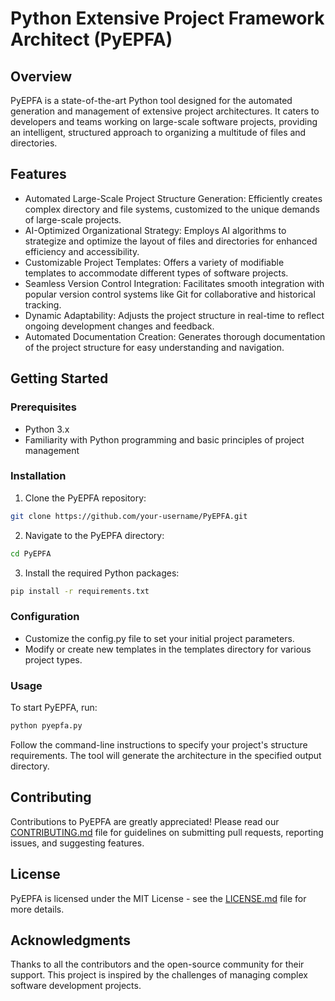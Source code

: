# Python Extensive Project Framework Architect (PyEPFA)

## Overview
PyEPFA is a state-of-the-art Python tool designed for the automated generation and management of extensive project architectures. It caters to developers and teams working on large-scale software projects, providing an intelligent, structured approach to organizing a multitude of files and directories.

## Features
- Automated Large-Scale Project Structure Generation: Efficiently creates complex directory and file systems, customized to the unique demands of large-scale projects.
- AI-Optimized Organizational Strategy: Employs AI algorithms to strategize and optimize the layout of files and directories for enhanced efficiency and accessibility.
- Customizable Project Templates: Offers a variety of modifiable templates to accommodate different types of software projects.
- Seamless Version Control Integration: Facilitates smooth integration with popular version control systems like Git for collaborative and historical tracking.
- Dynamic Adaptability: Adjusts the project structure in real-time to reflect ongoing development changes and feedback.
- Automated Documentation Creation: Generates thorough documentation of the project structure for easy understanding and navigation.

## Getting Started

### Prerequisites
- Python 3.x
- Familiarity with Python programming and basic principles of project management

### Installation
1. Clone the PyEPFA repository:
```bash
git clone https://github.com/your-username/PyEPFA.git
```
2. Navigate to the PyEPFA directory:
```bash
cd PyEPFA
```
3. Install the required Python packages:
```bash
pip install -r requirements.txt
```

### Configuration
- Customize the config.py file to set your initial project parameters.
- Modify or create new templates in the templates directory for various project types.

### Usage
To start PyEPFA, run:
```bash
python pyepfa.py
```
Follow the command-line instructions to specify your project's structure requirements. The tool will generate the architecture in the specified output directory.

## Contributing
Contributions to PyEPFA are greatly appreciated! Please read our [CONTRIBUTING.md](CONTRIBUTING.md) file for guidelines on submitting pull requests, reporting issues, and suggesting features.

## License
PyEPFA is licensed under the MIT License - see the [LICENSE.md](LICENSE.md) file for more details.

## Acknowledgments
Thanks to all the contributors and the open-source community for their support. This project is inspired by the challenges of managing complex software development projects.
